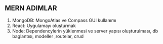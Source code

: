 ## MERN ADIMLAR

1. MongoDB: MongoAtlas ve Compass GUI kullanımı
2. React: Uygulamayı oluşturmak
3. Node: Dependencylerin yüklenmesi ve server yapısı oluşturulması, db baglantısı, modeller ,routelar, crud
